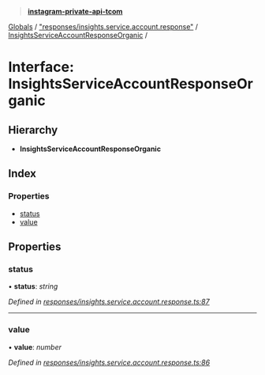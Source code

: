 > **[instagram-private-api-tcom](../README.md)**

[Globals](../README.md) / ["responses/insights.service.account.response"](../modules/_responses_insights_service_account_response_.md) / [InsightsServiceAccountResponseOrganic](_responses_insights_service_account_response_.insightsserviceaccountresponseorganic.md) /

# Interface: InsightsServiceAccountResponseOrganic

## Hierarchy

* **InsightsServiceAccountResponseOrganic**

## Index

### Properties

* [status](_responses_insights_service_account_response_.insightsserviceaccountresponseorganic.md#status)
* [value](_responses_insights_service_account_response_.insightsserviceaccountresponseorganic.md#value)

## Properties

###  status

• **status**: *string*

*Defined in [responses/insights.service.account.response.ts:87](https://github.com/cuonglnhust/instagram-private-api-tcom/blob/3e16058/src/responses/insights.service.account.response.ts#L87)*

___

###  value

• **value**: *number*

*Defined in [responses/insights.service.account.response.ts:86](https://github.com/cuonglnhust/instagram-private-api-tcom/blob/3e16058/src/responses/insights.service.account.response.ts#L86)*